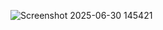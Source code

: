 
![Screenshot 2025-06-30 145421](https://github.com/user-attachments/assets/1c57ec30-3301-43e2-b4f3-e685850977ec)
